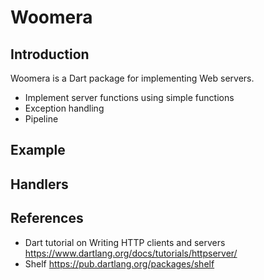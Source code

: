 Woomera
=======

## Introduction

Woomera is a Dart package for implementing Web servers.

- Implement server functions using simple functions
- Exception handling
- Pipeline

## Example



## Handlers


## References

- Dart tutorial on Writing HTTP clients and servers <https://www.dartlang.org/docs/tutorials/httpserver/>
- Shelf <https://pub.dartlang.org/packages/shelf>
